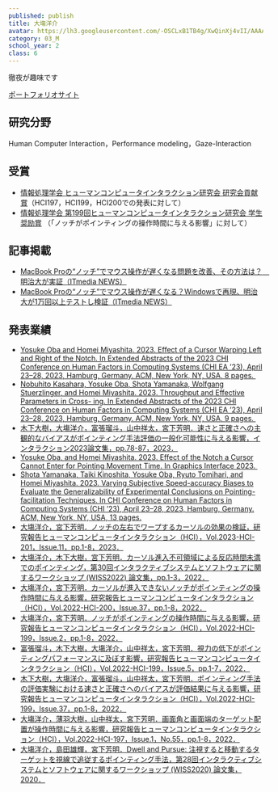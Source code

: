 ```yaml
---
published: publish
title: 大塲洋介
avatar: https://lh3.googleusercontent.com/-OSCLxB1TB4g/XwQinXj4vII/AAAAAAAAUlo/bMvBqULTngkoW7WMcsPPJcyqNCuLWu5igCE0YBhgLKroEAL1Ocqy0hY9ZkIRZMRBZzv4LuCATkfDtLLq8yTyUqTGfftPWHlUZKQY-0bfDw6whLx73XnbPAl8GpkPPGShRrs2AmCzhwzbmlAf_mzO8NH0LaeboTjKw8IDyVHDDp6WxAF086nlczkaC_XLaSiCe7Jze-JI3QIZPfd8QdHZK2meVYiU0CcJo8df5lDrmnTNtvdShegg5Ab1jEwxq5pONngSXqHjo2Sq-G_6BuEH-iYkvAbxtLQmxgApmCNWF1Vur1XJ7zD27H40-3UAjZINdXn_H_XMRsY58FJ_tFohUFvwVkpQyPp2Uh24qm0FiPHruVrpgH9Wl4LsXCeHb8AjaOFHx4Xy0vgJc88PJTDHJoTttspJFj5toKg4frD1J85ZUnFkSuAjXclcc4wz8_D0QrB3_n30krUjK8rXtVl4P_MUvspMazotYZua_Rd2ElBGi6AVeB3fzd_jdkj6uC80UmDAjFM3RFwFmrvD0yOXA72XW7rFozWgbb2-Z7RpofV1skoYEYoi4W_StG8shCJEjOlSIazxDNUB8rtcqFrbyq6Hr5V7eGGxnlep5DiO4hcTh-qRLAEdnB_1fI37V0x_vL4MltTnLy9mdMw1j_94K8eA7hg3puAWy08MwFySZ_5Eo_Fz2_0Gp09dJLLAg6sAjeJinp8vxK7k6O69uWHh1a16gq5_tIoAifJSAV9Xt6OoQHbp1S858Sx2VS_JgR8IjNjUcjariAVvGkQPk4uQstUfXTVkDwsnwjdW9MJGuu4IG/P1025794_Original.jpg
category: 03_M
school_year: 2
class: 6
---
```

徹夜が趣味です

[ポートフォリオサイト](www.yosuke.xyz)

## **研究分野**

Human Computer Interaction，Performance modeling，Gaze-Interaction

## 受賞

* [情報処理学会 ヒューマンコンピュータインタラクション研究会 研究会貢献賞](http://www.sighci.jp/#:~:text=%E3%81%A8%E3%81%9D%E3%81%AE%E6%A4%9C%E8%A8%BC%E3%80%8D-,%E5%A4%A7%E5%A1%B2%20%E6%B4%8B%E4%BB%8B%EF%BC%88%E6%98%8E%E6%B2%BB%E5%A4%A7%E5%AD%A6%EF%BC%89,-1%E5%B9%B4%E9%96%93%E3%81%AB)（HCI197，HCI199，HCI200での発表に対して）
* [情報処理学会 第199回ヒューマンコンピュータインタラクション研究会 学生奨励賞](http://www.sighci.jp/#:~:text=%E5%A4%A7%E5%A1%B2%E6%B4%8B%E4%BB%8B%EF%BC%88%E6%98%8E%E6%B2%BB%E5%A4%A7%E5%AD%A6%EF%BC%89%0A%E3%80%80%E3%80%80%E3%80%8C%E3%83%8E%E3%83%83%E3%83%81%E3%81%8C%E3%83%9D%E3%82%A4%E3%83%B3%E3%83%86%E3%82%A3%E3%83%B3%E3%82%B0%E3%81%AE%E6%93%8D%E4%BD%9C%E6%99%82%E9%96%93%E3%81%AB%E4%B8%8E%E3%81%88%E3%82%8B%E5%BD%B1%E9%9F%BF%E3%80%8D)
  （「ノッチがポインティングの操作時間に与える影響」に対して）

## 記事掲載

* [MacBook Proの“ノッチ”でマウス操作が遅くなる問題を改善、その方法は？　明治大が実証（ITmedia NEWS）](https://www.itmedia.co.jp/news/articles/2211/21/news040.html)
* [MacBook Proの“ノッチ”でマウス操作が遅くなる？Windowsで再現、明治大が1万回以上テストし検証（ITmedia NEWS）](https://www.itmedia.co.jp/news/articles/2208/29/news049.html)

## **発表業績**

* [Yosuke Oba and Homei Miyashita. 2023. Effect of a Cursor Warping Left and Right of the Notch. In Extended Abstracts of the 2023 CHI Conference on Human Factors in Computing Systems (CHI EA ’23), April 23–28, 2023, Hamburg, Germany. ACM, New York, NY, USA, 8 pages. ](https://doi.org/10.1145/3544549.3585766)
* [Nobuhito Kasahara, Yosuke Oba, Shota Yamanaka, Wolfgang Stuerzlinger, and Homei Miyashita. 2023. Throughput and Effective Parameters in Cross- ing. In Extended Abstracts of the 2023 CHI Conference on Human Factors in Computing Systems (CHI EA ’23), April 23–28, 2023, Hamburg, Germany. ACM, New York, NY, USA, 9 pages. ](https://doi.org/10.1145/3544549.3585817)
* [木下大樹，大塲洋介，富張瑠斗，山中祥太，宮下芳明．速さと正確さへの主観的なバイアスがポインティング手法評価の一般化可能性に与える影響，インタラクション2023論文集，pp.78-87，2023．](http://www.interaction-ipsj.org/proceedings/2023/data/bib/INT23010.html)
* [Yosuke Oba, and Homei Miyashita. 2023. Effect of the Notch a Cursor Cannot Enter for Pointing Movement Time. In Graphics Interface 2023. ](https://openreview.net/forum?id=xDLkyclEc3)
* [Shota Yamanaka, Taiki Kinoshita, Yosuke Oba, Ryuto Tomihari, and Homei Miyashita. 2023. Varying Subjective Speed-accuracy Biases to Evaluate the Generalizability of Experimental Conclusions on Pointing-facilitation Techniques. In CHI Conference on Human Factors in Computing Systems (CHI ’23), April 23–28, 2023, Hamburg, Germany. ACM, New York, NY, USA, 13 pages.](https://doi.org/10.1145/3544548.3580740)
* [大塲洋介，宮下芳明．ノッチの左右でワープするカーソルの効果の検証，研究報告ヒューマンコンピュータインタラクション（HCI），Vol.2023-HCI-201，Issue.11，pp.1-8，2023．](http://id.nii.ac.jp/1001/00223213/)
* [大塲洋介，木下大樹，宮下芳明．カーソル進入不可領域による反応時間未満でのポインティング，第30回インタラクティブシステムとソフトウェアに関するワークショップ (WISS2022) 論文集，pp.1-3，2022．](https://research.miyashita.com/papers/D264)
* [大塲洋介，宮下芳明．カーソルが進入できないノッチがポインティングの操作時間に与える影響，研究報告ヒューマンコンピュータインタラクション（HCI），Vol.2022-HCI-200，Issue.37，pp.1-8，2022．](https://research.miyashita.com/papers/D263)
* [大塲洋介，宮下芳明．ノッチがポインティングの操作時間に与える影響，研究報告ヒューマンコンピュータインタラクション（HCI），Vol.2022-HCI-199，Issue.2，pp.1-8，2022．](https://research.miyashita.com/papers/D251)
* [富張瑠斗，木下大樹，大塲洋介，山中祥太，宮下芳明．視力の低下がポインティングパフォーマンスに及ぼす影響，研究報告ヒューマンコンピュータインタラクション（HCI），Vol.2022-HCI-199，Issue.5，pp.1-7，2022．](https://research.miyashita.com/papers/D252)
* [木下大樹，大塲洋介，富張瑠斗，山中祥太，宮下芳明．ポインティング手法の評価実験における速さと正確さへのバイアスが評価結果に与える影響，研究報告ヒューマンコンピュータインタラクション（HCI），Vol.2022-HCI-199，Issue.37，pp.1-8，2022．](https://research.miyashita.com/papers/D253)
* [大塲洋介，薄羽大樹，山中祥太，宮下芳明．画面角と画面端のターゲット配置が操作時間に与える影響，研究報告ヒューマンコンピュータインタラクション（HCI），Vol.2022-HCI-197，Issue.1，No.55，pp.1-8，2022．](https://research.miyashita.com/papers/D247)
* [大塲洋介，島田雄輝，宮下芳明．Dwell and Pursue: 注視すると移動するターゲットを視線で追従するポインティング手法，第28回インタラクティブシステムとソフトウェアに関するワークショップ (WISS2020) 論文集，2020．](https://research.miyashita.com/papers/D232)